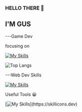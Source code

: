 ### HELLO THERE 👋

## I'M GUS

---Game Dev

focusing on

[![My Skills](https://skillicons.dev/icons?i=cpp,unreal)](https://skillicons.dev)


![Top Langs](https://github-readme-stats.vercel.app/api/top-langs/?username=GusT177&layout=compact)


---Web Dev Skills

[![My Skills](https://skillicons.dev/icons?i=html,css,jquery,php,react,sass)](https://skillicons.dev)


Useful Tools 😀

[![My Skills](https://skillicons.dev/icons?i=godot,vim,neovim,visualstudio,)](https://skillicons.dev)
